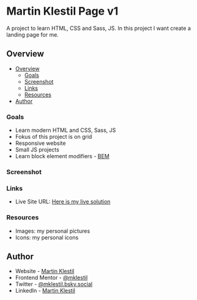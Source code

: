 # Martin Klestil Page v1
A project to learn HTML, CSS and Sass, JS.
In this project I want create a landing page for me.

## Overview

- [Overview](#overview)
  - [Goals](#goals)
  - [Screenshot](#screenshot)
  - [Links](#links)
  - [Resources](#resources)
- [Author](#author)

### Goals
- Learn modern HTML and CSS, Sass, JS
- Fokus of this project is on grid
- Responsive website
- Small JS projects
- Learn block element modifiers - [BEM](http://getbem.com/) 

### Screenshot


### Links
- Live Site URL: [Here is my live solution](https://tintildev.github.io/v1/)

### Resources
- Images: my personal pictures
- Icons: my personal icons


## Author
- Website - [Martin Klestil](https://github.com/tintildev)
- Frontend Mentor - [@mklestil](https://www.frontendmentor.io/profile/mklestil)
- Twitter - [@mklestil.bsky.social‬]([https://twitter.com/MKlestil](https://bsky.app/profile/mklestil.bsky.social))
- LinkedIn - [Martin Klestil](https://www.linkedin.com/in/martin-klestil/)


